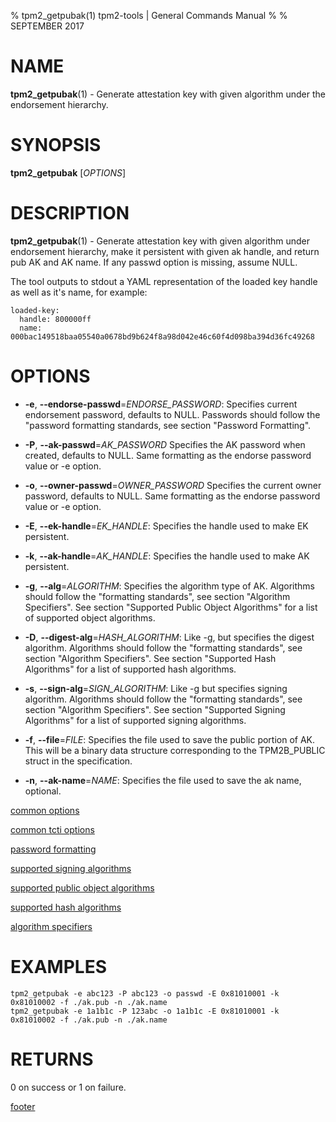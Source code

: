 % tpm2_getpubak(1) tpm2-tools | General Commands Manual
%
% SEPTEMBER 2017

# NAME

**tpm2_getpubak**(1) - Generate attestation key with given algorithm under the
endorsement hierarchy.

# SYNOPSIS

**tpm2_getpubak** [*OPTIONS*]

# DESCRIPTION

**tpm2_getpubak**(1) - Generate attestation key with given algorithm under
endorsement hierarchy, make it persistent with given ak handle, and
return pub AK and AK name. If any passwd option is missing, assume NULL.

The tool outputs to stdout a YAML representation of the loaded key handle
as well as it's name, for example:
```
loaded-key:
  handle: 800000ff
  name: 000bac149518baa05540a0678bd9b624f8a98d042e46c60f4d098ba394d36fc49268
```

# OPTIONS

  * **-e**, **--endorse-passwd**=_ENDORSE\_PASSWORD_:
    Specifies current endorsement password, defaults to NULL.
    Passwords should follow the "password formatting standards, see section
    "Password Formatting".

  * **-P**, **--ak-passwd**=_AK\_PASSWORD_
    Specifies the AK password when created, defaults to NULL.
    Same formatting as the endorse password value or -e option.

  * **-o**, **--owner-passwd**=_OWNER\_PASSWORD_
    Specifies the current owner password, defaults to NULL.
    Same formatting as the endorse password value or -e option.

  * **-E**, **--ek-handle**=_EK\_HANDLE_:
    Specifies the handle used to make EK persistent.

  * **-k**, **--ak-handle**=_AK\_HANDLE_:
    Specifies the handle used to make AK persistent.

  * **-g**, **--alg**=_ALGORITHM_:
    Specifies the algorithm type of AK. Algorithms should follow the
    "formatting standards", see section "Algorithm Specifiers".
    See section "Supported Public Object Algorithms" for a list of supported
    object algorithms.

  * **-D**, **--digest-alg**=_HASH\_ALGORITHM_:
    Like -g, but specifies the digest algorithm. Algorithms should follow the
    "formatting standards", see section "Algorithm Specifiers".
    See section "Supported Hash Algorithms" for a list of supported hash
    algorithms.

  * **-s**, **--sign-alg**=_SIGN\_ALGORITHM_:
    Like -g but specifies signing algorithm. Algorithms should follow the
    "formatting standards", see section "Algorithm Specifiers".
    See section "Supported Signing Algorithms" for a list of supported
    signing algorithms.

  * **-f**, **--file**=_FILE_:
    Specifies the file used to save the public portion of AK. This will be a
    binary data structure corresponding to the TPM2B_PUBLIC struct in the
    specification.

  * **-n**, **--ak-name**=_NAME_:
    Specifies the file used to save the ak name, optional.

[common options](common/options.md)

[common tcti options](common/tcti.md)

[password formatting](common/password.md)

[supported signing algorithms](common/sign-alg.md)

[supported public object algorithms](common/object-alg.md)

[supported hash algorithms](common/hash.md)

[algorithm specifiers](common/alg.md)

# EXAMPLES

```
tpm2_getpubak -e abc123 -P abc123 -o passwd -E 0x81010001 -k 0x81010002 -f ./ak.pub -n ./ak.name
tpm2_getpubak -e 1a1b1c -P 123abc -o 1a1b1c -E 0x81010001 -k 0x81010002 -f ./ak.pub -n ./ak.name
```

# RETURNS

0 on success or 1 on failure.

[footer](common/footer.md)
